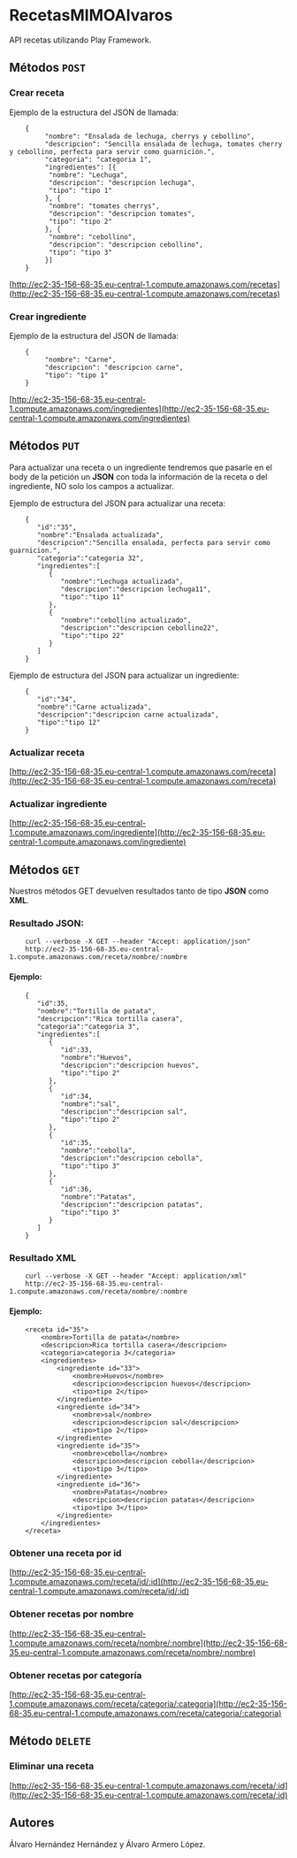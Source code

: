 # RecetasMIMOAlvaros
API recetas utilizando Play Framework.
## Métodos `POST`
### Crear receta
Ejemplo de la estructura del JSON de llamada: 

        {
             "nombre": "Ensalada de lechuga, cherrys y cebollino",
             "descripcion": "Sencilla ensalada de lechuga, tomates cherry y cebollino, perfecta para servir como guarnición.",
             "categoria": "categoria 1",
             "ingredientes": [{
              "nombre": "Lechuga",
              "descripcion": "descripcion lechuga",
              "tipo": "tipo 1"
             }, {
              "nombre": "tomates cherrys",
              "descripcion": "descripcion tomates",
              "tipo": "tipo 2"
             }, {
              "nombre": "cebollino",
              "descripcion": "descripcion cebollino",
              "tipo": "tipo 3"
             }]
        }
[http://ec2-35-156-68-35.eu-central-1.compute.amazonaws.com/recetas](http://ec2-35-156-68-35.eu-central-1.compute.amazonaws.com/recetas)
### Crear ingrediente
Ejemplo de la estructura del JSON de llamada:

        {
             "nombre": "Carne",
             "descripcion": "descripcion carne",
             "tipo": "tipo 1"
        }
[http://ec2-35-156-68-35.eu-central-1.compute.amazonaws.com/ingredientes](http://ec2-35-156-68-35.eu-central-1.compute.amazonaws.com/ingredientes)

## Métodos `PUT`
Para actualizar una receta o un ingrediente tendremos que pasarle en el body de la petición un **JSON** con toda la información de la receta o del ingrediente, NO solo los campos a actualizar. 

Ejemplo de estructura del JSON para actualizar una receta:

        {  
           "id":"35",
           "nombre":"Ensalada actualizada",
           "descripcion":"Sencilla ensalada, perfecta para servir como guarnicion.",
           "categoria":"categoria 32",
           "ingredientes":[  
              {  
                 "nombre":"Lechuga actualizada",
                 "descripcion":"descripcion lechuga11",
                 "tipo":"tipo 11"
              },
              {  
                 "nombre":"cebollino actualizado",
                 "descripcion":"descripcion cebollino22",
                 "tipo":"tipo 22"
              }
           ]
        }
        
Ejemplo de estructura del JSON para actualizar un ingrediente:

        {  
           "id":"34",
           "nombre":"Carne actualizada",
           "descripcion":"descripcion carne actualizada",
           "tipo":"tipo 12"
        }
### Actualizar receta
[http://ec2-35-156-68-35.eu-central-1.compute.amazonaws.com/receta](http://ec2-35-156-68-35.eu-central-1.compute.amazonaws.com/receta)

### Actualizar ingrediente
[http://ec2-35-156-68-35.eu-central-1.compute.amazonaws.com/ingrediente](http://ec2-35-156-68-35.eu-central-1.compute.amazonaws.com/ingrediente)

## Métodos `GET`
Nuestros métodos GET devuelven resultados tanto de tipo **JSON** como **XML**.
### Resultado JSON:

        curl --verbose -X GET --header "Accept: application/json" 
        http://ec2-35-156-68-35.eu-central-1.compute.amazonaws.com/receta/nombre/:nombre
#### Ejemplo:

        {  
           "id":35,
           "nombre":"Tortilla de patata",
           "descripcion":"Rica tortilla casera",
           "categoria":"categoria 3",
           "ingredientes":[  
              {  
                 "id":33,
                 "nombre":"Huevos",
                 "descripcion":"descripcion huevos",
                 "tipo":"tipo 2"
              },
              {  
                 "id":34,
                 "nombre":"sal",
                 "descripcion":"descripcion sal",
                 "tipo":"tipo 2"
              },
              {  
                 "id":35,
                 "nombre":"cebolla",
                 "descripcion":"descripcion cebolla",
                 "tipo":"tipo 3"
              },
              {  
                 "id":36,
                 "nombre":"Patatas",
                 "descripcion":"descripcion patatas",
                 "tipo":"tipo 3"
              }
           ]
        }
### Resultado XML
        curl --verbose -X GET --header "Accept: application/xml" 
        http://ec2-35-156-68-35.eu-central-1.compute.amazonaws.com/receta/nombre/:nombre

#### Ejemplo:
        <receta id="35">
            <nombre>Tortilla de patata</nombre>
            <descripcion>Rica tortilla casera</descripcion>
            <categoria>categoria 3</categoria>
            <ingredientes>
                <ingrediente id="33">
                    <nombre>Huevos</nombre>
                    <descripcion>descripcion huevos</descripcion>
                    <tipo>tipo 2</tipo>
                </ingrediente>
                <ingrediente id="34">
                    <nombre>sal</nombre>
                    <descripcion>descripcion sal</descripcion>
                    <tipo>tipo 2</tipo>
                </ingrediente>
                <ingrediente id="35">
                    <nombre>cebolla</nombre>
                    <descripcion>descripcion cebolla</descripcion>
                    <tipo>tipo 3</tipo>
                </ingrediente>
                <ingrediente id="36">
                    <nombre>Patatas</nombre>
                    <descripcion>descripcion patatas</descripcion>
                    <tipo>tipo 3</tipo>
                </ingrediente>
            </ingredientes>
        </receta>
### Obtener una receta por id
[http://ec2-35-156-68-35.eu-central-1.compute.amazonaws.com/receta/id/:id](http://ec2-35-156-68-35.eu-central-1.compute.amazonaws.com/receta/id/:id)
### Obtener recetas por nombre
 [http://ec2-35-156-68-35.eu-central-1.compute.amazonaws.com/receta/nombre/:nombre](http://ec2-35-156-68-35.eu-central-1.compute.amazonaws.com/receta/nombre/:nombre) 
### Obtener recetas por categoría
 [http://ec2-35-156-68-35.eu-central-1.compute.amazonaws.com/receta/categoria/:categoria](http://ec2-35-156-68-35.eu-central-1.compute.amazonaws.com/receta/categoria/:categoria) 
 
## Método `DELETE`
### Eliminar una receta
[http://ec2-35-156-68-35.eu-central-1.compute.amazonaws.com/receta/:id](http://ec2-35-156-68-35.eu-central-1.compute.amazonaws.com/receta/:id) 


## Autores
Álvaro Hernández Hernández y Álvaro Armero López.